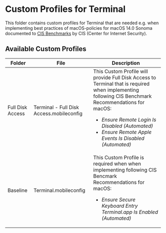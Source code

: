 # Custom Profiles for Terminal

This folder contains custom profiles for Terminal that are needed e.g. when implementing best practices of macOS-policies for macOS  14.0 Sonoma documented to [CIS Benchmarks](https://www.cisecurity.org/cis-benchmarks) by CIS (Center for Internet Security).

## Available Custom Profiles
| Folder | File | Description |
| ----------- | ----------- | ----------- |
| Full Disk Access | Terminal - Full Disk Access.mobileconfig | This Custom Profile will provide Full Disk Access to Terminal that is required when implementing following CIS Benchmark Recommendations for macOS: <ul><li>*Ensure Remote Login Is Disabled (Automated)*</li><li>*Ensure Remote Apple Events Is Disabled (Automated)*</li></ul> |
| Baseline | Terminal.mobileconfig | This Custom Profile is required when when implementing following CIS Bencmark Recommendations for macOS: <ul><li>*Ensure Secure Keyboard Entry Terminal.app Is Enabled (Automated)*</li></ul>|

